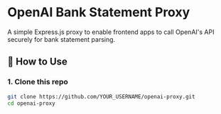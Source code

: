 # OpenAI Bank Statement Proxy

A simple Express.js proxy to enable frontend apps to call OpenAI's API securely for bank statement parsing.

## 🚀 How to Use

### 1. Clone this repo

```bash
git clone https://github.com/YOUR_USERNAME/openai-proxy.git
cd openai-proxy
